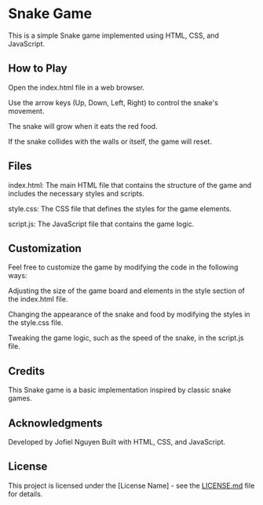 # Snake Game
This is a simple Snake game implemented using HTML, CSS, and JavaScript.

## How to Play
Open the index.html file in a web browser.

Use the arrow keys (Up, Down, Left, Right) to control the snake's movement.

The snake will grow when it eats the red food.

If the snake collides with the walls or itself, the game will reset.

## Files
index.html: The main HTML file that contains the structure of the game and includes the necessary styles and scripts.

style.css: The CSS file that defines the styles for the game elements.

script.js: The JavaScript file that contains the game logic.

## Customization
Feel free to customize the game by modifying the code in the following ways:

Adjusting the size of the game board and elements in the style section of the index.html file.

Changing the appearance of the snake and food by modifying the styles in the style.css file.

Tweaking the game logic, such as the speed of the snake, in the script.js file.

## Credits
This Snake game is a basic implementation inspired by classic snake games.

## Acknowledgments
Developed by Jofiel Nguyen
Built with HTML, CSS, and JavaScript.

## License
This project is licensed under the [License Name] - see the [LICENSE.md](./LICENSE) file for details.

